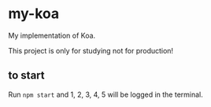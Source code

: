 # my-koa

My implementation of Koa.

This project is only for studying not for production!

## to start

Run `npm start` and 1, 2, 3, 4, 5 will be logged in the terminal.
